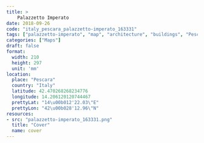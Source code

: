 ```yaml
---
title: > 
    Palazzetto Imperato
date: 2018-09-26
code: "italy_pescara_palazzetto-imperato_163331"
tags: ["palazzetto-imperato", "map", "architecture", "buildings", "Pescara", "Italy"]
categories: ["Maps"]
draft: false
format:
  width: 210
  height: 297
  unit: 'mm'
location:
  place: "Pescara"
  country: "Italy"
  latitude: 42.470268268234776
  longitude: 14.206120120744467
  prettyLat: "14\u00b012'22.03\"E"
  prettyLon: "42\u00b028'12.96\"N"
resources:
- src: "palazzetto-imperato_163331.png"
  title: "Cover"
  name: cover
---
```

